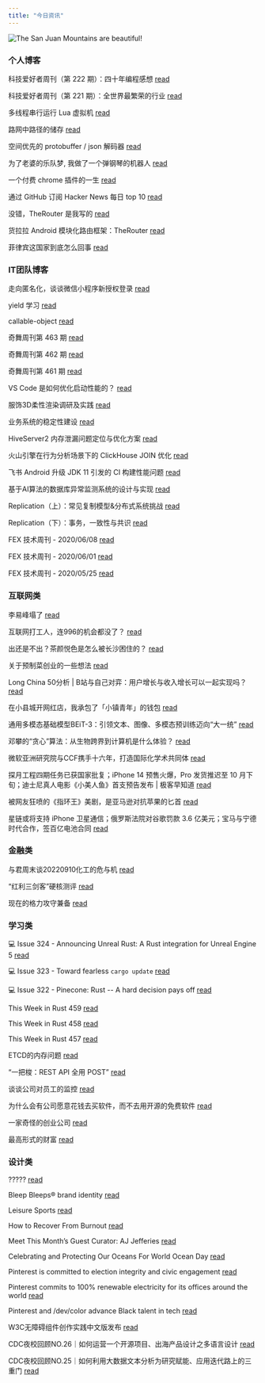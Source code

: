 ```yaml
---
title: "今日资讯"
---
```


![The San Juan Mountains are beautiful!](https://cn.bing.com/th?id=OHR.SOLHalfStaff_EN-US6710129226_UHD.jpg "San Juan Mountains")

### 个人博客

   科技爱好者周刊（第 222 期）：四十年编程感想 [read](http://www.ruanyifeng.com/blog/2022/09/weekly-issue-222.html)

   科技爱好者周刊（第 221 期）：全世界最繁荣的行业 [read](http://www.ruanyifeng.com/blog/2022/09/weekly-issue-221.html)

   多线程串行运行 Lua 虚拟机 [read](https://blog.codingnow.com/2022/09/multithread_lua_vm.html)

   路网中路径的储存 [read](https://blog.codingnow.com/2022/09/routemap.html)

   空间优先的 protobuffer / json 解码器 [read](https://blog.codingnow.com/2022/08/memory_compat_protobuffer_json_unmarshaling.html)

   为了老婆的乐队梦, 我做了一个弹钢琴的机器人 [read](https://blog.t9t.io/modsoul-2022-07-29/)

   一个付费 chrome 插件的一生 [read](https://blog.t9t.io/star-history-2021-01-21/)

   通过 GitHub 订阅 Hacker News 每日 top 10 [read](https://blog.t9t.io/headllines-2020-09-03/)

   没错，TheRouter 是我写的 [read](https://www.kymjs.com/code/2022/09/05/01)

   货拉拉 Android 模块化路由框架：TheRouter [read](https://www.kymjs.com/code/2022/09/04/01)

   菲律宾这国家到底怎么回事 [read](https://www.kymjs.com/history/2022/05/11/01)

### IT团队博客

   走向匿名化，谈谈微信小程序新授权登录 [read](http://www.alloyteam.com/2021/04/15431/)

   yield 学习 [read](http://www.alloyteam.com/2021/03/15427/)

   callable-object [read](http://www.alloyteam.com/2021/03/callable-object/)

   奇舞周刊第 463 期 [read](https://weekly.75.team/issue463.html)

   奇舞周刊第 462 期 [read](https://weekly.75.team/issue462.html)

   奇舞周刊第 461 期 [read](https://weekly.75.team/issue461.html)

   VS Code 是如何优化启动性能的？ [read](https://fed.taobao.org/blog/taofed/do71ct/wpsf10)

   服饰3D柔性渲染调研及实践 [read](https://fed.taobao.org/blog/taofed/do71ct/fufsgh)

   业务系统的稳定性建设 [read](https://fed.taobao.org/blog/taofed/do71ct/fc3cy0)

   HiveServer2 内存泄漏问题定位与优化方案 [read](https://blog.csdn.net/ByteDanceTech/article/details/126791895)

   火山引擎在行为分析场景下的 ClickHouse JOIN 优化 [read](https://blog.csdn.net/ByteDanceTech/article/details/126716600)

   飞书 Android 升级 JDK 11 引发的 CI 构建性能问题 [read](https://blog.csdn.net/ByteDanceTech/article/details/126672639)

   基于AI算法的数据库异常监测系统的设计与实现 [read](https://tech.meituan.com/2022/09/01/database-monitoring-based-on-ai.html)

   Replication（上）：常见复制模型&分布式系统挑战 [read](https://tech.meituan.com/2022/08/25/replication-in-meituan-01.html)

   Replication（下）：事务，一致性与共识 [read](https://tech.meituan.com/2022/08/25/replication-in-meituan-02.html)

   FEX 技术周刊 - 2020/06/08 [read](http://fex.baidu.com/blog/2020/06/fex-weekly-08//)

   FEX 技术周刊 - 2020/06/01 [read](http://fex.baidu.com/blog/2020/06/fex-weekly-01//)

   FEX 技术周刊 - 2020/05/25 [read](http://fex.baidu.com/blog/2020/05/fex-weekly-25//)

### 互联网类

   李易峰塌了 [read](http://www.huxiu.com/article/659224.html?f=wangzhan)

   互联网打工人，连996的机会都没了？ [read](http://www.huxiu.com/article/658873.html?f=wangzhan)

   出还是不出？茶颜悦色是怎么被长沙困住的？ [read](http://www.huxiu.com/article/658582.html?f=wangzhan)

   关于预制菜创业的一些想法 [read](https://36kr.com/p/1910205778036738)

   Long China 50分析 \| B站与自己对弈：用户增长与收入增长可以一起实现吗？ [read](https://36kr.com/p/1909722676725767)

   在小县城开网红店，我承包了「小镇青年」的钱包 [read](https://36kr.com/p/1906343087277570)

   通用多模态基础模型BEiT-3：引领文本、图像、多模态预训练迈向“大一统” [read](https://www.msra.cn/zh-cn/news/features/beit-3)

   邓攀的“贪心”算法：从生物跨界到计算机是什么体验？ [read](https://www.msra.cn/zh-cn/news/features/ada-workshop-pan-deng)

   微软亚洲研究院与CCF携手十六年，打造国际化学术共同体 [read](https://www.msra.cn/zh-cn/news/features/msra-ccf)

   探月工程四期任务已获国家批复；iPhone 14 预售火爆，Pro 发货推迟至 10 月下旬；迪士尼真人电影《小美人鱼》首支预告发布 \| 极客早知道 [read](http://www.geekpark.net/news/308146)

   被网友狂喷的《指环王》美剧，是亚马逊对抗苹果的匕首 [read](http://www.geekpark.net/news/308145)

   星链或将支持 iPhone 卫星通信；俄罗斯法院对谷歌罚款 3.6 亿美元；宝马与宁德时代合作，签百亿电池合同 [read](http://www.geekpark.net/news/308144)

### 金融类

   与君周末谈20220910化工的危与机 [read](http://xueqiu.com/8258019402/230500507)

   “红利三剑客”硬核测评 [read](http://xueqiu.com/9600110938/230498961)

   现在的格力攻守兼备 [read](http://xueqiu.com/4381703788/230494130)

### 学习类

   💻 Issue 324 - Announcing Unreal Rust: A Rust integration for Unreal Engine 5 [read](https://rust.libhunt.com/newsletter/324)

   💻 Issue 323 - Toward fearless `cargo update` [read](https://rust.libhunt.com/newsletter/323)

   💻 Issue 322 - Pinecone: Rust -- A hard decision pays off [read](https://rust.libhunt.com/newsletter/322)

   This Week in Rust 459 [read](https://this-week-in-rust.org/blog/2022/09/07/this-week-in-rust-459/)

   This Week in Rust 458 [read](https://this-week-in-rust.org/blog/2022/08/31/this-week-in-rust-458/)

   This Week in Rust 457 [read](https://this-week-in-rust.org/blog/2022/08/24/this-week-in-rust-457/)

   ETCD的内存问题 [read](https://coolshell.cn/articles/22242.html)

   “一把梭：REST API 全用 POST” [read](https://coolshell.cn/articles/22173.html)

   谈谈公司对员工的监控 [read](https://coolshell.cn/articles/22157.html)

   为什么会有公司愿意花钱去买软件，而不去用开源的免费软件 [read](https://wanqu.co/p/7581?s=rss)

   一家奇怪的创业公司 [read](https://wanqu.co/p/7580?s=rss)

   最高形式的财富 [read](https://wanqu.co/p/7579?s=rss)

### 设计类

   ????? [read](https://www.behance.net/gallery/88638723/_)

   Bleep Bleeps® brand identity [read](https://www.behance.net/gallery/147984047/Bleep-Bleeps-brand-identity)

   Leisure Sports [read](https://www.behance.net/gallery/152093021/Leisure-Sports)

   How to Recover From Burnout [read](https://medium.com/behance-blog/how-to-recover-from-burnout-d9d783a09c68?source=rss-f5272b7f3182------2)

   Meet This Month’s Guest Curator: AJ Jefferies [read](https://medium.com/behance-blog/meet-this-months-guest-curator-aj-jeffries-df95220b780f?source=rss-f5272b7f3182------2)

   Celebrating and Protecting Our Oceans For World Ocean Day [read](https://medium.com/behance-blog/celebrating-and-protecting-our-oceans-for-world-ocean-day-2c24a64c913e?source=rss-f5272b7f3182------2)

   Pinterest is committed to election integrity and civic engagement [read](https://newsroom.pinterest.com/en/post/pinterest-is-committed-to-election-integrity-and-civic-engagement)

   Pinterest commits to 100% renewable electricity for its offices around the world [read](https://newsroom.pinterest.com/en/post/pinterest-commits-to-100-renewable-electricity-for-its-offices-around-the-world)

   Pinterest and /dev/color advance Black talent in tech [read](https://newsroom.pinterest.com/en/post/pinterest-and-devcolor-advance-black-talent-in-tech)

   W3C无障碍组件创作实践中文版发布 [read](https://cdc.tencent.com/2022/08/12/w3c%e6%97%a0%e9%9a%9c%e7%a2%8d%e7%bb%84%e4%bb%b6%e5%88%9b%e4%bd%9c%e5%ae%9e%e8%b7%b5%e4%b8%ad%e6%96%87%e7%89%88%e5%8f%91%e5%b8%83/)

   CDC夜校回顾NO.26｜如何运营一个开源项目、出海产品设计之多语言设计 [read](https://cdc.tencent.com/2022/07/19/cdc%e5%a4%9c%e6%a0%a1%e5%9b%9e%e9%a1%beno-26%ef%bd%9c%e5%a6%82%e4%bd%95%e8%bf%90%e8%90%a5%e4%b8%80%e4%b8%aa%e5%bc%80%e6%ba%90%e9%a1%b9%e7%9b%ae%e3%80%81%e5%87%ba%e6%b5%b7%e4%ba%a7%e5%93%81%e8%ae%be/)

   CDC夜校回顾NO.25｜如何利用大数据文本分析为研究赋能、应用迭代路上的三重门 [read](https://cdc.tencent.com/2022/06/08/cdc%e5%a4%9c%e6%a0%a1%e5%9b%9e%e9%a1%beno-25%ef%bd%9c%e5%a6%82%e4%bd%95%e5%88%a9%e7%94%a8%e5%a4%a7%e6%95%b0%e6%8d%ae%e6%96%87%e6%9c%ac%e5%88%86%e6%9e%90%e4%b8%ba%e7%a0%94%e7%a9%b6%e8%b5%8b%e8%83%bd-2/)

